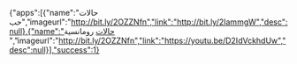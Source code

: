 

{"apps":[{"name":"حالات حب","imageurl":"http://bit.ly/2OZZNfn","link":"http://bit.ly/2IammgW","desc":null},{"name":"حالات رومانسية ","imageurl":"http://bit.ly/2OZZNfn","link":"https://youtu.be/D2IdVckhdUw","desc":null}],"success":1}
